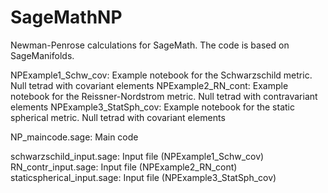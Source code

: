# SageMathNP
Newman-Penrose calculations for SageMath. The code is based on SageManifolds.

NPExample1_Schw_cov: Example notebook for the Schwarzschild metric. Null tetrad with covariant elements
NPExample2_RN_cont: Example notebook for the Reissner-Nordstrom metric. Null tetrad with contravariant elements
NPExample3_StatSph_cov: Example notebook for the static spherical metric. Null tetrad with covariant elements
	
NP_maincode.sage: Main code

schwarzschild_input.sage: Input file (NPExample1_Schw_cov)
RN_contr_input.sage: Input file (NPExample2_RN_cont)
staticspherical_input.sage: Input file (NPExample3_StatSph_cov)
